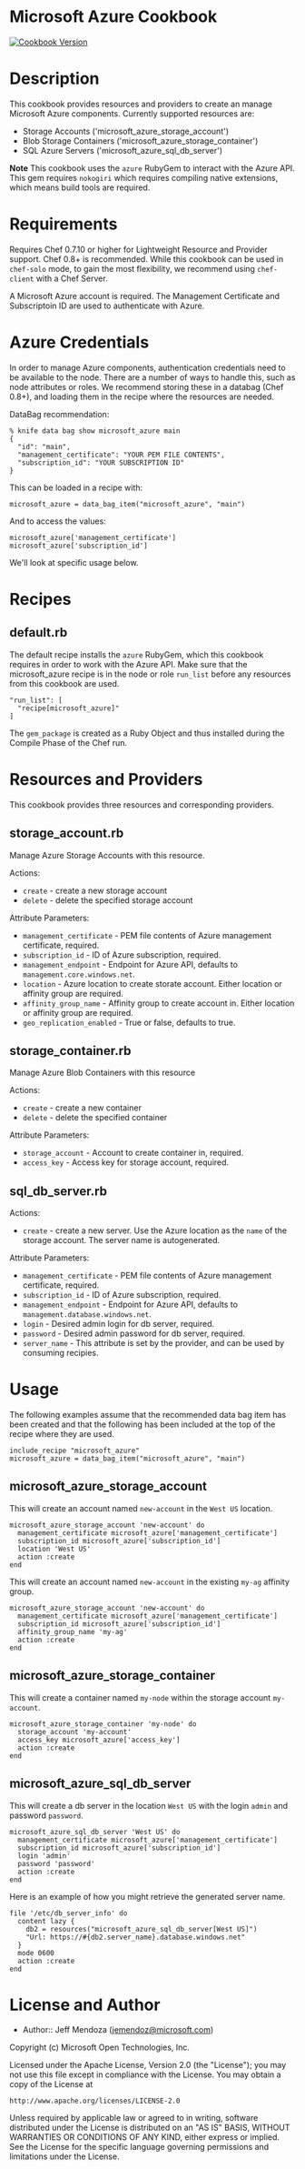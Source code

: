 Microsoft Azure Cookbook
========================
[![Cookbook Version](https://img.shields.io/cookbook/v/microsoft_azure.svg)](https://community.opscode.com/cookbooks/microsoft_azure)

Description
===========

This cookbook provides resources and providers to create an manage
Microsoft Azure components. Currently supported resources are:

* Storage Accounts ('microsoft_azure_storage_account')
* Blob Storage Containers ('microsoft_azure_storage_container')
* SQL Azure Servers ('microsoft_azure_sql_db_server')

**Note** This cookbook uses the `azure` RubyGem to interact with the
  Azure API. This gem requires `nokogiri` which requires compiling
  native extensions, which means build tools are required.

Requirements
============

Requires Chef 0.7.10 or higher for Lightweight Resource and Provider
support. Chef 0.8+ is recommended. While this cookbook can be used in
`chef-solo` mode, to gain the most flexibility, we recommend using
`chef-client` with a Chef Server.

A Microsoft Azure account is required. The Management Certificate and
Subscriptoin ID are used to authenticate with Azure.

Azure Credentials
===============

In order to manage Azure components, authentication credentials need
to be available to the node. There are a number of ways to handle
this, such as node attributes or roles. We recommend storing these in
a databag (Chef 0.8+), and loading them in the recipe where the
resources are needed.

DataBag recommendation:

    % knife data bag show microsoft_azure main
    {
      "id": "main",
      "management_certificate": "YOUR PEM FILE CONTENTS",
      "subscription_id": "YOUR SUBSCRIPTION ID"
    }

This can be loaded in a recipe with:

    microsoft_azure = data_bag_item("microsoft_azure", "main")

And to access the values:

    microsoft_azure['management_certificate']
    microsoft_azure['subscription_id']

We'll look at specific usage below.

Recipes
=======

default.rb
----------

The default recipe installs the `azure` RubyGem, which this cookbook
requires in order to work with the Azure API. Make sure that the
microsoft_azure recipe is in the node or role `run_list` before any
resources from this cookbook are used.

    "run_list": [
      "recipe[microsoft_azure]"
    ]

The `gem_package` is created as a Ruby Object and thus installed
during the Compile Phase of the Chef run.

Resources and Providers
=======================

This cookbook provides three resources and corresponding providers.

## storage_account.rb


Manage Azure Storage Accounts with this resource.

Actions:

* `create` - create a new storage account
* `delete` - delete the specified storage account

Attribute Parameters:

* `management_certificate` - PEM file contents of Azure management
  certificate, required.
* `subscription_id` - ID of Azure subscription, required.
* `management_endpoint` - Endpoint for Azure API, defaults to
  `management.core.windows.net`.
* `location` - Azure location to create storate account. Either
  location or affinity group are required.
* `affinity_group_name` - Affinity group to create account in. Either
  location or affinity group are required.
* `geo_replication_enabled` - True or false, defaults to true.

## storage_container.rb

Manage Azure Blob Containers with this resource

Actions:

* `create` - create a new container
* `delete` - delete the specified container

Attribute Parameters:

* `storage_account` - Account to create container in, required.
* `access_key` - Access key for storage account, required.

## sql_db_server.rb

Actions:

* `create` - create a new server. Use the Azure location as the `name`
  of the storage account. The server name is autogenerated.

Attribute Parameters:

* `management_certificate` - PEM file contents of Azure management
  certificate, required.
* `subscription_id` - ID of Azure subscription, required.
* `management_endpoint` - Endpoint for Azure API, defaults to
  `management.database.windows.net`.
* `login` - Desired admin login for db server, required.
* `password` - Desired admin password for db server, required.
* `server_name` - This attribute is set by the provider, and can be
  used by consuming recipies.

Usage
=====

The following examples assume that the recommended data bag item has
been created and that the following has been included at the top of
the recipe where they are used.

    include_recipe "microsoft_azure"
    microsoft_azure = data_bag_item("microsoft_azure", "main")

## microsoft_azure_storage_account

This will create an account named `new-account` in the `West US`
location.

    microsoft_azure_storage_account 'new-account' do
      management_certificate microsoft_azure['management_certificate']
      subscription_id microsoft_azure['subscription_id']
      location 'West US'
      action :create
    end

This will create an account named `new-account` in the existing
`my-ag` affinity group.

    microsoft_azure_storage_account 'new-account' do
      management_certificate microsoft_azure['management_certificate']
      subscription_id microsoft_azure['subscription_id']
      affinity_group_name 'my-ag'
      action :create
    end

## microsoft_azure_storage_container

This will create a container named `my-node` within the storage
account `my-account`.

    microsoft_azure_storage_container 'my-node' do
      storage_account 'my-account'
      access_key microsoft_azure['access_key']
      action :create
    end

## microsoft_azure_sql_db_server

This will create a db server in the location `West US` with the login
`admin` and password `password`.

    microsoft_azure_sql_db_server 'West US' do
      management_certificate microsoft_azure['management_certificate']
      subscription_id microsoft_azure['subscription_id']
      login 'admin'
      password 'password'
      action :create
    end

Here is an example of how you might retrieve the generated server
name.

    file '/etc/db_server_info' do
      content lazy { 
        db2 = resources("microsoft_azure_sql_db_server[West US]")
        "Url: https://#{db2.server_name}.database.windows.net"
      }
      mode 0600
      action :create
    end


License and Author
==================

* Author:: Jeff Mendoza (<jemendoz@microsoft.com>)

Copyright (c) Microsoft Open Technologies, Inc.

Licensed under the Apache License, Version 2.0 (the "License");
you may not use this file except in compliance with the License.
You may obtain a copy of the License at

    http://www.apache.org/licenses/LICENSE-2.0

Unless required by applicable law or agreed to in writing, software
distributed under the License is distributed on an "AS IS" BASIS,
WITHOUT WARRANTIES OR CONDITIONS OF ANY KIND, either express or implied.
See the License for the specific language governing permissions and
limitations under the License.
